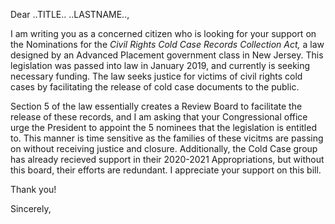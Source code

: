 ---
---
Dear ..TITLE.. ..LASTNAME..,

I am writing you as a concerned citizen who is looking for your support on the Nominations for the _Civil Rights Cold Case Records Collection Act,_ a law designed by an Advanced Placement government class in New Jersey. This legislation was passed into law in January 2019, and currently is seeking necessary funding. The law seeks justice for victims of civil rights cold cases by facilitating the release of cold case documents to the public. 

Section 5 of the law essentially creates a Review Board to facilitate the release of these records, and I am asking that your Congressional office urge the President to appoint the 5 nominees that the legislation is entitled to. This manner is time sensitive as the families of these vicitms are passing on without receiving justice and closure. Additionally, the Cold Case group has already recieved support in their 2020-2021 Appropriations, but without this board, their efforts are redundant. I appreciate your support on this bill.


Thank you!

Sincerely,
